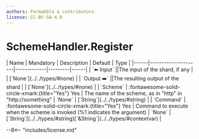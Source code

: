 ```yaml
---
authors: Formabble & contributors
license: CC-BY-SA-4.0
---
```



# SchemeHandler.Register

<div class="sh-parameters" markdown="1">
| Name | Mandatory | Description | Default | Type |
|------|---------------------|-------------|---------|------|
| `⬅️ Input` ||The input of the shard, if any | | [`None`](../../types/#none) |
| `Output ➡️` ||The resulting output of the shard | | [`None`](../../types/#none) |
| `Scheme` | :fontawesome-solid-circle-xmark:{title="Yes"} Yes  | The name of the scheme, as in "http" in "http://something" | `None` | [`String`](../../types/#string) |
| `Command` | :fontawesome-solid-circle-xmark:{title="Yes"} Yes  | Command to execute when the scheme is invoked (%1 indicates the argument) | `None` | [`String`](../../types/#string)[`&String`](../../types/#contextvar) |

</div>



--8<-- "includes/license.md"

